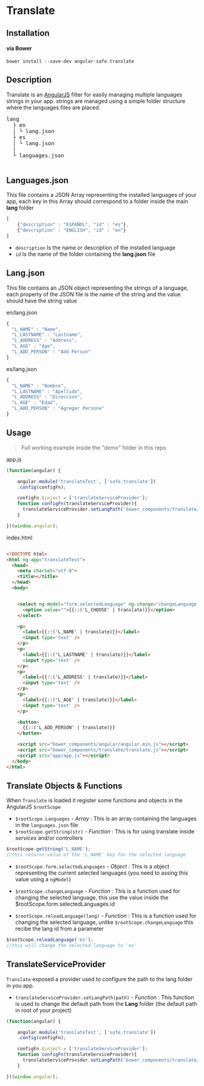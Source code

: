 # Translate


## Installation

#### via Bower

```
bower install --save-dev angular-safe.translate
```

## Description

Translate is an [AngularJS](https://https://github.com/angular/angular.js) filter for easily managing multiple languages strings in your app.
strings are managed using a simple folder structure where the languages files are placed.

<pre>
lang
  ├ en
  | └ lang.json
  ├ es
  | └ lang.json
  |
  └ languages.json
  
</pre>

## Languages.json
This file contains a JSON Array representing the installed languages of your app, each key in this Array should correspond to a folder inside the main <b>lang</b> folder

```javascript
[
    {"description" : "ESPAÑOL", "id" : "es"},
    {"description" : "ENGLISH", "id" : "en"}
]
```

* `description` Is the name or description of the installed language
* `id` Is the name of the folder containing the <b>lang.json</b> file

## Lang.json
This file contains an JSON object representing the strings  of a language, each property of the JSON file is the name of the string and the value should have the string value

en/lang.json

```javascript
{
  "L_NAME" : "Name",
  "L_LASTNAME" : "Lastname",
  "L_ADDRESS" : "Address",
  "L_AGE" : "Age",
  "L_ADD_PERSON" : "Add Person"
}

```

es/lang.json
```javascript
{
  "L_NAME" : "Nombre",
  "L_LASTNAME" : "Apellido",
  "L_ADDRESS" : "Direccion",
  "L_AGE" : "Edad",
  "L_ADD_PERSON" : "Agregar Persona"
}

```

## Usage

> Full working example inside the _"demo"_ folder in this repo

app.js

```javascript
(function(angular) {

    angular.module('translateTest', ['safe.translate'])
    .config(configFn);

    configFn.$inject = ['translateServiceProvider'];
    function configFn(translateServiceProvider){
      translateServiceProvider.setLangPath('bower_components/translate/lang');
    }

})(window.angular);
```

index.html

```html

<!DOCTYPE html>
<html ng-app="translateTest">
  <head>
    <meta charset="utf-8">
    <title></title>
  </head>
  <body>


    <select ng-model="form.selectedLanguage" ng-change="changeLanguage()" ng-options="lang as lang.description for lang in Languages">
      <option value="">{{::('L_CHOOSE' | translate)}}</option>
    </select>

    <p>
      <label>{{::('L_NAME' | translate)}}</label>
      <input type='text' />
    </p>
    <p>
      <label>{{::('L_LASTNAME' | translate)}}</label>
      <input type='text' />
    </p>
    <p>
      <label>{{::('L_ADDRESS' | translate)}}</label>
      <input type='text' />
    </p>
    <p>
      <label>{{::('L_AGE' | translate)}}</label>
      <input type='text' />
    </p>

    <button>
      {{::('L_ADD_PERSON' | translate)}}
    </button>

    <script src="bower_components/angular/angular.min.js"></script>
    <script src="bower_components/translate/translate.js"></script>
    <script src="app/app.js"></script>
  </body>
</html>

```

## Translate Objects & Functions

When `Translate` is loaded it register some functions and objects in the AngularJS `$rootScope` 

* `$rootScope.Languages` - _Array_ : This is an array containing the languages in the `languages.json` file
* `$rootScope.getString(str)` - _Function_ : This is for using translate inside _services_ and/or controllers
```javascript
$rootScope.getString('L_NAME');
//this returns value of the 'L_NAME' key for the selected language
```
* `$rootScope.form.selectedLanguages` - _Object_ : This is a object representing the current selected languages (you need to assing this value using a `ngModel`)

* `$rootScope.changeLanguage` - _Function_ : This is a function used for changing the selected language, this use the value inside the $rootScope.form.selectedLanguages.id
* `$rootScope.reloadLanguage(lang)` - _Function_ : This is a function used for changing the selected language, unlike `$rootScope.changeLanguage` this recibe the lang id from a parameter
```javascript
$rootScope.reloadLanguage('es');
//this will change the selected language to 'es'
```

## TranslateServiceProvider

`Translate` exposed a provider used to configure the path to the lang folder in you app.

* `translateServiceProvider.setLangPath(path)` - _Function_ : This function is used to change the default path from the __Lang__ folder (the default path in root of your project)

```javascript
(function(angular) {

    angular.module('translateTest', ['safe.translate'])
    .config(configFn);

    configFn.$inject = ['translateServiceProvider'];
    function configFn(translateServiceProvider){
      translateServiceProvider.setLangPath('bower_components/translate/lang');
    }

})(window.angular);
```



